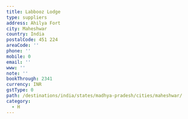 ```yaml
---
title: Labbooz Lodge
type: suppliers
address: Ahilya Fort
city: Maheshwar
country: India
postalCode: 451 224
areaCode: ''
phone: ''
mobile: 0
email: ''
www: ''
note: ''
bookThrough: 2341
currency: INR
gstType: 0
path: /destinations/india/states/madhya-pradesh/cities/maheshwar/
category:
  - H
---
```


